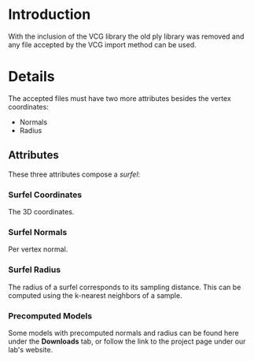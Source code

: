# Introduction #

With the inclusion of the VCG library the old ply library was removed and any file accepted by the VCG import method can be used.

# Details #

The accepted files must have two more attributes besides the vertex coordinates:

  * Normals
  * Radius

## Attributes ##

These three attributes compose a _surfel_:

### Surfel Coordinates ###

The 3D coordinates.

### Surfel Normals ###

Per vertex normal.

### Surfel Radius ###

The radius of a surfel corresponds to its sampling distance. This can be computed using the k-nearest neighbors of a sample.

### Precomputed Models ###

Some models with precomputed normals and radius can be found here under the **Downloads** tab, or follow the link to the project page under our lab's website.